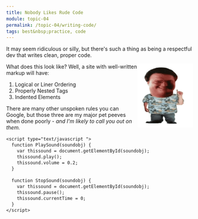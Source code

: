 ```yaml
---
title: Nobody Likes Rude Code
module: topic-04
permalink: /topic-04/writing-code/
tags: best&nbsp;practice, code
---
```


<div class="divider-heading"></div>

<div class="row">
  <p>It may seem ridiculous or silly, but there's such a thing as being a respectful dev that writes clean, proper code.</p>

  <img src="../img/nedry.gif" alt="Dennis Nedry gif from Jurassic Park" title="Ah ah ah!" style="float: right; width: 150px; margin-top: 0;" onmouseover="PlaySound( 'mySound') " onmouseout="StopSound( 'mySound') "/>

  <p>What does this look like? Well, a site with well-written markup will have:</p>

  <ol>
    <li>Logical or Liner Ordering</li>
    <li>Properly Nested Tags</li>
    <li>Indented Elements</li>
  </ol>

  <p>There are many other unspoken rules you can Google, but those three are my major pet peeves when done poorly - <i>and I'm likely to call you out on them.</i></p>


  <audio id="mySound" loop>
    <source src="../media/nedry.wav" type="audio/wav">
    <source src="../media/nedry.mp3" type="audio/mpeg">
    <source src="../media/nedry.ogg" type="audio/ogg">
    Your browser does not support the audio tag.
  </audio>
  <audio id="mySound" src="../media/nedry.mp3"></audio>

    <script type="text/javascript ">
      function PlaySound(soundobj) {
        var thissound = document.getElementById(soundobj);
        thissound.play();
        thissound.volume = 0.2;
      }

      function StopSound(soundobj) {
        var thissound = document.getElementById(soundobj);
        thissound.pause();
        thissound.currentTime = 0;
      }
    </script>
</div>
